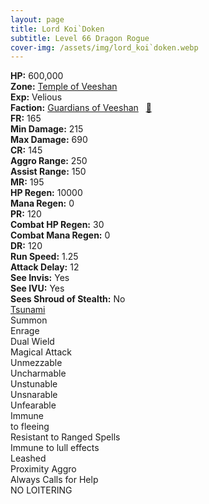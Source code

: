 ```yaml
---
layout: page
title: Lord Koi`Doken
subtitle: Level 66 Dragon Rogue
cover-img: /assets/img/lord_koi`doken.webp
---
```


<div class="info-section">
<div class="info-item"><strong>HP:</strong> 600,000</div>
<div class="info-item"><strong>Zone:</strong> <a href="https://www.pqdi.cc/zone/124" target="_blank">Temple of Veeshan</a></div>
<div class="info-item"><strong>Exp:</strong> Velious</div>
<div class="info-item"><strong>Faction:</strong> <a href="https://www.pqdi.cc/faction/467" target="_blank">Guardians of Veeshan</a>&nbsp;&nbsp;&nbsp;<a href="https://www.pqdi.cc/npc/124103" target="_blank" title="View NPC on PQDI">🔗</a></div>
</div>

<div class="stats-grid">
<div class="stats-row">
<div class="stats-cell"><strong>FR:</strong> 165</div>
<div class="stats-cell"><strong>Min Damage:</strong> 215</div>
<div class="stats-cell"><strong>Max Damage:</strong> 690</div>
</div>
<div class="stats-row">
<div class="stats-cell"><strong>CR:</strong> 145</div>
<div class="stats-cell"><strong>Aggro Range:</strong> 250</div>
<div class="stats-cell"><strong>Assist Range:</strong> 150</div>
</div>
<div class="stats-row">
<div class="stats-cell"><strong>MR:</strong> 195</div>
<div class="stats-cell"><strong>HP Regen:</strong> 10000</div>
<div class="stats-cell"><strong>Mana Regen:</strong> 0</div>
</div>
<div class="stats-row">
<div class="stats-cell"><strong>PR:</strong> 120</div>
<div class="stats-cell"><strong>Combat HP Regen:</strong> 30</div>
<div class="stats-cell"><strong>Combat Mana Regen:</strong> 0</div>
</div>
<div class="stats-row">
<div class="stats-cell"><strong>DR:</strong> 120</div>
<div class="stats-cell"><strong>Run Speed:</strong> 1.25</div>
<div class="stats-cell"><strong>Attack Delay:</strong> 12</div>
</div>
<div class="stats-row">
<div class="stats-cell"><strong>See Invis:</strong> Yes</div>
<div class="stats-cell"><strong>See IVU:</strong> Yes</div>
<div class="stats-cell"><strong>Sees Shroud of Stealth:</strong> No</div>
</div>
</div>

<div class="spell-grid">
<div class="spell-cell"><a href="https://www.pqdi.cc/spell/1484" target="_blank">Tsunami</a></div>
</div>

<div class="ability-grid">
<div class="ability-cell">Summon</div>
<div class="ability-cell">Enrage</div>
<div class="ability-cell">Dual Wield</div>
<div class="ability-cell">Magical Attack</div>
<div class="ability-cell">Unmezzable</div>
<div class="ability-cell">Uncharmable</div>
<div class="ability-cell">Unstunable</div>
<div class="ability-cell">Unsnarable</div>
<div class="ability-cell">Unfearable</div>
<div class="ability-cell">Immune</div>
<div class="ability-cell">to fleeing</div>
<div class="ability-cell">Resistant to Ranged Spells</div>
<div class="ability-cell">Immune to lull effects</div>
<div class="ability-cell">Leashed</div>
<div class="ability-cell">Proximity Aggro</div>
<div class="ability-cell">Always Calls for Help</div>
<div class="ability-cell">NO LOITERING</div>
</div>
